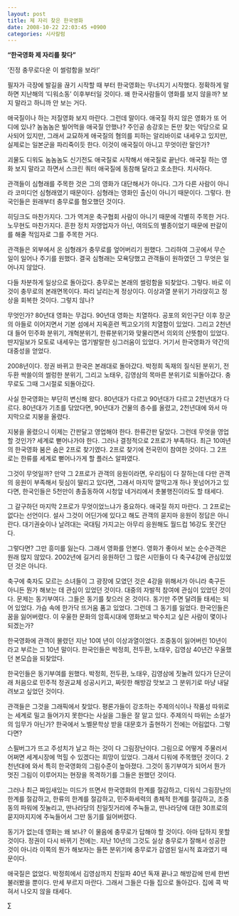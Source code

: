 ```yaml
---
layout: post
title: 제 자리 찾은 한국영화
date: 2008-10-22 22:03:45 +0900
categories: 시사칼럼
---
```

**“한국영화 제 자리를 찾다”**
              
‘진정 충무로다운 이 썰렁함을 보라!’

필자가 극장에 발길을 끊기 시작할 때 부터 한국영화는 무너지기 시작했다. 정확하게 말하면 지난해의 ‘디워소동’ 이후부터일 것이다. 왜 한국사람들이 영화를 보지 않을까? 보지 말라고 하니까 안 보는 거다. 

애국질이나 하는 저질영화 보지 마란다. 그런데 말이다. 애국질 하지 않은 영화가 또 어디에 있나? 놈놈놈은 빌어먹을 애국질 안했나? 주인공 송강호는 돈만 찾는 악당으로 묘사되어 있지만, 그래서 교묘하게 애국질의 혐의를 피하는 알리바이로 내세우고 있지만, 실제로는 일본군을 파리죽이듯 한다. 이것이 애국질이 아니고 무엇이란 말인가? 

괴물도 디워도 놈놈놈도 신기전도 애국질로 시작해서 애국질로 끝난다. 애국질 하는 영화 보지 말라고 하면서 스크린 쿼터 애국질에 동참해 달라고 호소한다. 치사하다. 

관객들이 심형래를 주목한 것은 그의 영화가 대단해서가 아니다. 그가 다른 사람이 아니라 코미디언 심형래였기 때문이다. 심형래는 영화인 출신이 아니기 때문이다. 그렇다. 한국인들은 원래부터 충무로를 혐오했던 것이다. 

히딩크도 마찬가지다. 그가 역겨운 축구협회 사람이 아니기 때문에 각별히 주목한 거다. 노무현도 마찬가지다. 흔한 정치 자영업자가 아닌, 여의도의 별종이었기 때문에 판갈이를 해줄 적임자로 그를 주목한 거다. 

관객들은 외부에서 온 심형래가 충무로를 엎어버리기 원했다. 그리하여 그곳에서 무슨 일이 일어나 주기를 원했다. 결국 심형래는 모욕당했고 관객들이 원하였던 그 무엇은 일어나지 않았다. 

다들 차분하게 일상으로 돌아갔다. 충무로는 본래의 썰렁함을 되찾았다. 그렇다. 바로 이것이 충무로의 본래면목이다. 파리 날리는게 정상이다. 이상과열 분위기 가라앉히고 정상을 회복한 것이다. 그렇지 않나? 

무엇인가? 80년대 영화는 무겁다. 90년대 영화는 치열하다. 공포의 외인구단 이후 장군의 아들로 이어지면서 기본 섬에서 지옥훈련 찍고오기의 치열함이 있었다. 그리고 2천년대 들어 민주화 분위기, 개혁분위기, 한류분위기와 맞물리면서 의외의 산뜻함이 있었다. 딴지일보가 모토로 내세우는 엽기발랄한 싱그러움이 있었다. 거기서 한국영화가 약간의 대중성을 얻었다. 

2008년이다. 정권 바뀌고 한국은 본래대로 돌아갔다. 박정희 독재의 질식된 분위기, 전두환 싹쓸이의 썰렁한 분위기, 그리고 노태우, 김영삼의 목마른 분위기로 되돌아갔다. 충무로도 그때 그시절로 되돌아갔다. 

사실 한국영화는 부단히 변신해 왔다. 80년대가 다르고 90년대가 다르고 2천년대가 다르다. 80년대가 기초를 닦았다면, 90년대가 건물의 층수를 올렸고, 2천년대에 와서 마지막으로 지붕을 올렸다. 

지붕을 올렸으니 이제는 간판달고 영업해야 한다. 한류간판 달았다. 그런데 무엇을 영업할 것인가? 세계로 뻗어나가야 한다. 그러나 결정적으로 2프로가 부족하다. 최근 10여년의 한국영화 붐은 숨은 2프로 찾기였다. 2프로 찾기에 전국민이 참여한 것이다. 그 2프로는 한류를 세계로 뻗어나가게 할 플러스 알파였다. 

그것이 무엇일까? 만약 그 2프로가 관객의 응원이라면, 우리팀이 다 잘하는데 다만 관객의 응원이 부족해서 뒷심이 딸리고 있다면, 그래서 마지막 깔딱고개 하나 못넘어가고 있다면, 한국인들은 5천만이 총출동하여 시청앞 네거리에서 촛불행진이라도 할 태세다. 

그 갈구하던 마지막 2프로가 무엇이었느냐가 중요하다. 애국질 하지 마란다. 그 2프로는 없다는 선언이다. 설사 그것이 어딘가에 있다고 해도 관객의 묻지마 응원이 정답은 아니란다. 대기권슛이나 날려대는 국대팀 가지고는 아무리 응원해도 월드컵 16강도 못간단다. 

그렇다면? 그만 흥미를 잃는다. 그래서 영화를 안본다. 영화가 좋아서 보는 순수관객은 원래 많지 않았다. 2002년에 길거리 응원하던 그 많은 시민들이 다 축구4강에 관심있었던 것은 아니다. 

축구에 축자도 모르는 소녀들이 그 광장에 모였던 것은 4강을 위해서가 아니라 축구든 아니든 뭔가 해보는 데 관심이 있었던 것이다. 대중의 자발적 참여에 관심이 있었던 것이다. 문제는 동기부여다. 그들은 동기를 찾으러 온 것이다. 동기만 주면 달려들 태세는 되어 있었다. 가슴 속에 한가닥 뜨거움 품고 있었다. 그런데 그 동기를 잃었다. 한국인들은 꿈을 잃어버렸다. 이 우울한 문화의 암흑시대에 영화보고 박수치고 싶은 사람이 몇이나 되겠는가? 

한국영화에 관객이 몰렸던 지난 10여 년이 이상과열이었다. 조중동이 잃어버린 10년이라고 부르는 그 10년 말이다. 한국인들은 박정희, 전두환, 노태우, 김영삼 40년간 우울했던 본모습을 되찾았다. 

한국인들은 동기부여를 원했다. 박정희, 전두환, 노태우, 김영삼에 짓눌려 있다가 단군이래 처음으로 민주적 정권교체 성공시키고, 짜릿한 해방감 맛보고 그 분위기로 마냥 내달려보고 싶었던 것이다. 

관객들은 그것을 그래픽에서 찾았다. 평론가들이 강조하는 주제의식이나 작품성 따위로는 세계로 밀고 들어가지 못한다는 사실을 그들은 잘 알고 있다. 주제의식 따위는 소설가의 임무가 아닌가? 한국에서 노벨문학상 받을 대문호가 출현하기 전에는 어림없다. 그렇다면? 

스필버그가 뜨고 주성치가 날고 하는 것이 다 그림장난이다. 그림으로 어떻게 주물러서 어쩌면 세계시장에 먹힐 수 있겠다는 희망이 있었다. 그래서 디워에 주목했던 것이다. 2천년대에 와서 특히 한국영화의 그림수준이 높아졌다. 그것이 동기부여가 되어서 뭔가 멋진 그림이 이루어지는 현장을 목격하기를 그들은 원했던 것이다. 

그러나 최근 짜임새있는 미드가 뜨면서 한국영화의 한계를 절감하고, 디워식 그림장난의 한계를 절감하고, 한류의 한계를 절감하고, 민주화세력의 총체적 한계를 절감하고, 조중동의 파워에 짓눌리고, 딴나라당의 친일짓거리에 주눅들고, 딴나라당에 대한 30프로의 묻지마지지에 주눅들어서 그만 동기를 잃어버렸다. 

동기가 없는데 영화는 왜 보나? 이 물음에 충무로가 답해야 할 것이다. 아마 답하지 못할 것이다. 정권이 다시 바뀌기 전에는. 지난 10년의 그것도 실상 충무로가 잘해서 성공한 것이 아니라 이쪽의 뭔가 해보자는 들뜬 분위기에 충무로가 감염된 일시적 효과였기 때문이다. 

애국질은 없었다. 박정희에서 김영삼까지 친일파 40년 독재 끝나고 해방감에 만세 한번 불러봤을 뿐이다. 만세 부르지 마란다. 그래서 그들은 다들 집으로 돌아갔다. 집에 콕 박혀서 나오지 않을 태세다. 





∑